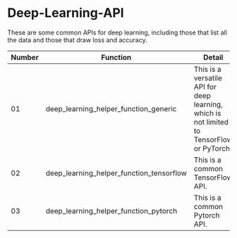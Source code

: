 # Deep-Learning-API

These are some common APIs for deep learning, including those that list all the data and those that draw loss and accuracy.

| Number | Function | Detail |
| ---         |     ---      |          --- |
| 01 | deep_learning_helper_function_generic     | This is a versatile API for deep learning, which is not limited to TensorFlow or PyTorch. |
| 02 | deep_learning_helper_function_tensorflow | This is a common TensorFlow API. |
| 03 | deep_learning_helper_function_pytorch | This is a common Pytorch API. |
